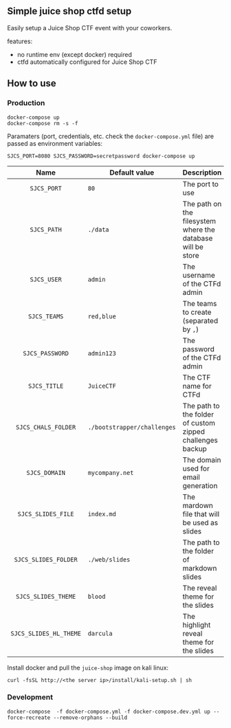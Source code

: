 Simple juice shop ctfd setup
----------------------------

Easily setup a Juice Shop CTF event with your coworkers.

features:
- no runtime env (except docker) required
- ctfd automatically configured for Juice Shop CTF

## How to use

### Production

```shell
docker-compose up
docker-compose rm -s -f
```

Paramaters (port, credentials, etc. check the `docker-compose.yml` file) are passed as environment variables: 
```shell
SJCS_PORT=8080 SJCS_PASSWORD=secretpassword docker-compose up
```

|         Name           | Default value               | Description                                                 |
|:----------------------:|-----------------------------|-------------------------------------------------------------|
| `SJCS_PORT`            | `80`                        | The port to use                                             |
| `SJCS_PATH`            | `./data`                    | The path on the filesystem where the database will be store |
| `SJCS_USER`            | `admin`                     | The username of the CTFd admin                              |
| `SJCS_TEAMS`           | `red,blue`                  | The teams to create (separated by `,`)                      |
| `SJCS_PASSWORD`        | `admin123`                  | The password of the CTFd admin                              |
| `SJCS_TITLE`           | `JuiceCTF`                  | The CTF name for CTFd                                       |
| `SJCS_CHALS_FOLDER`    | `./bootstrapper/challenges` | The path to the folder of custom zipped challenges backup   |
| `SJCS_DOMAIN`          | `mycompany.net`             | The domain used for email generation                        |
| `SJCS_SLIDES_FILE`     | `index.md`                  | The mardown file that will be used as slides                |
| `SJCS_SLIDES_FOLDER`   | `./web/slides`              | The path to the folder of markdown slides                   |
| `SJCS_SLIDES_THEME`    | `blood`                     | The reveal theme for the slides                             |
| `SJCS_SLIDES_HL_THEME` | `darcula`                   | The highlight reveal theme for the slides                   |

Install docker and pull the `juice-shop` image on kali linux:
```shell
curl -fsSL http://<the server ip>/install/kali-setup.sh | sh
```

### Development

```shell
docker-compose  -f docker-compose.yml -f docker-compose.dev.yml up --force-recreate --remove-orphans --build
```
